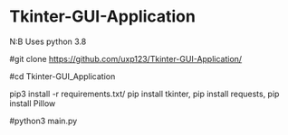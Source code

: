 # Tkinter-GUI-Application

N:B Uses python 3.8

#git clone https://github.com/uxp123/Tkinter-GUI-Application/

#cd Tkinter-GUI_Application

pip3 install -r requirements.txt/ pip install tkinter, pip install requests, pip install Pillow

#python3 main.py

